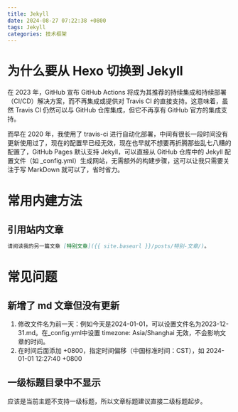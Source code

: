 ```yaml
---
title: Jekyll
date: 2024-08-27 07:22:38 +0800
tags: Jekyll
categories: 技术框架
---
```


# 为什么要从 Hexo 切换到 Jekyll
在 2023 年，GitHub 宣布 GitHub Actions 将成为其推荐的持续集成和持续部署（CI/CD）解决方案，而不再集成或提供对 Travis CI 的直接支持。这意味着，虽然 Travis CI 仍然可以与 GitHub 仓库集成，但它不再享有 GitHub 官方的集成支持。

而早在 2020 年，我使用了 travis-ci 进行自动化部署，中间有很长一段时间没有更新使用过了，现在的配置早已经无效，现在也早就不想要再折腾那些乱七八糟的配置了，GitHub Pages 默认支持 Jekyll，可以直接从 GitHub 仓库中的 Jekyll 配置文件（如 _config.yml）生成网站，无需额外的构建步骤，这可以让我只需要关注于写 MarkDown 就可以了，省时省力。

# 常用内建方法
## 引用站内文章
```markdown
请阅读我的另一篇文章 [特别文章]({{ site.baseurl }}/posts/特别-文章/)。
```

# 常见问题
## 新增了 md 文章但没有更新
1. 修改文件名为前一天：例如今天是2024-01-01，可以设置文件名为2023-12-31.md。在_config.yml中设置 timezone: Asia/Shanghai 无效，不会影响文章的时间。
2. 在时间后面添加 +0800，指定时间偏移（中国标准时间：CST），如 2024-01-01 12:27:40 +0800

## 一级标题目录中不显示
应该是当前主题不支持一级标题，所以文章标题建议直接二级标题起步。
